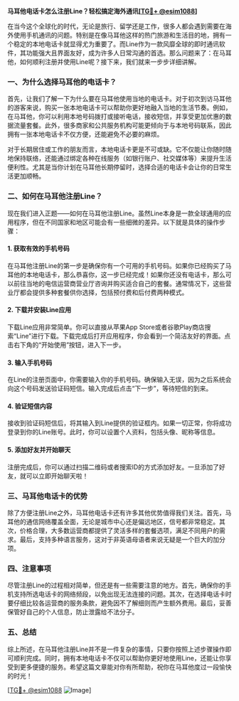 **马耳他电话卡怎么注册Line？轻松搞定海外通讯[[TG💪+ @esim1088](https://t.me/s/esim1088)]**

在当今这个全球化的时代，无论是旅行、留学还是工作，很多人都会遇到需要在海外使用手机通讯的问题。特别是在像马耳他这样的热门旅游和生活目的地，拥有一个稳定的本地电话卡就显得尤为重要了。而Line作为一款风靡全球的即时通讯软件，其功能强大且界面友好，成为许多人日常沟通的首选。那么问题来了：在马耳他，如何顺利注册并使用Line呢？接下来，我们就来一步步详细讲解。

### 一、为什么选择马耳他的电话卡？

首先，让我们了解一下为什么要在马耳他使用当地的电话卡。对于初次到访马耳他的游客来说，购买一张本地电话卡可以帮助你更好地融入当地的生活节奏。例如，在马耳他，你可以利用本地号码拨打或接听电话，接收短信，并享受更加优惠的数据流量套餐。此外，很多商家和公共服务机构可能更倾向于与本地号码联系，因此拥有一张本地电话卡不仅方便，还能避免不必要的麻烦。

对于长期居住或工作的朋友而言，本地电话卡更是不可或缺。它不仅能让你随时随地保持联络，还能通过绑定各种在线服务（如银行账户、社交媒体等）来提升生活便利性。尤其是当你计划在马耳他长期停留时，选择合适的电话卡会让你的日常生活更加顺畅。

### 二、如何在马耳他注册Line？

现在我们进入正题——如何在马耳他注册Line。虽然Line本身是一款全球通用的应用程序，但在不同国家和地区可能会有一些细微的差异。以下就是具体的操作步骤：

#### 1. 获取有效的手机号码

在马耳他注册Line的第一步是确保你有一个可用的手机号码。如果你已经购买了马耳他的本地电话卡，那么恭喜你，这一步已经完成！如果你还没有电话卡，那么可以前往当地的电信运营商营业厅咨询并购买适合自己的套餐。通常情况下，这些营业厅都会提供多种套餐供你选择，包括预付费和后付费两种模式。

#### 2. 下载并安装Line应用

下载Line应用非常简单。你可以直接从苹果App Store或者谷歌Play商店搜索“Line”进行下载。下载完成后打开应用程序，你会看到一个简洁友好的界面。点击右下角的“开始使用”按钮，进入下一步。

#### 3. 输入手机号码

在Line的注册页面中，你需要输入你的手机号码。确保输入无误，因为之后系统会向这个号码发送验证码短信。输入完成后点击“下一步”，等待短信的到来。

#### 4. 验证短信内容

接收到验证码短信后，将其输入到Line提供的验证框内。如果一切正常，你将成功登录到你的Line账号。此时，你可以设置个人资料，包括头像、昵称等信息。

#### 5. 添加好友并开始聊天

注册完成后，你可以通过扫描二维码或者搜索ID的方式添加好友。一旦添加了好友，就可以立即开始聊天啦！

### 三、马耳他电话卡的优势

除了方便注册Line之外，马耳他电话卡还有许多其他优势值得我们关注。首先，马耳他的通信网络覆盖全面，无论是城市中心还是偏远地区，信号都非常稳定。其次，价格合理，大多数运营商都提供了灵活多样的套餐选项，满足不同用户的需求。最后，支持多种语言服务，这对于非英语母语者来说无疑是一个巨大的加分项。

### 四、注意事项

尽管注册Line的过程相对简单，但还是有一些需要注意的地方。首先，确保你的手机支持所选电话卡的网络频段，以免出现无法连接的问题。其次，在选择电话卡时要仔细比较各运营商的服务条款，避免因不了解细则而产生额外费用。最后，妥善保管好自己的个人信息，防止泄露给不法分子。

### 五、总结

综上所述，在马耳他注册Line并不是一件复杂的事情，只要你按照上述步骤操作即可顺利完成。同时，拥有本地电话卡不仅可以帮助你更好地使用Line，还能让你享受到更多便捷的服务。希望这篇文章能对你有所帮助，祝你在马耳他度过一段愉快的时光！

[[TG💪+ @esim1088](https://t.me/s/esim1088) ![Image](https://i.postimg.cc/4NQfJmqS/Snipaste-2025-05-13-00-14-12.png)]